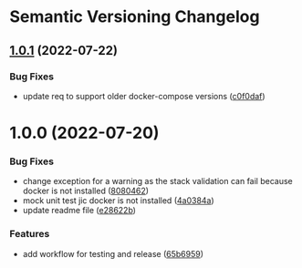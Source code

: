 # Semantic Versioning Changelog

## [1.0.1](https://github.com/ScienceLogic/stackconfig/compare/v1.0.0...v1.0.1) (2022-07-22)


### Bug Fixes

* update req to support older docker-compose versions ([c0f0daf](https://github.com/ScienceLogic/stackconfig/commit/c0f0daf3513fbc8120ab9aa8ec9e851194dcb501))

# 1.0.0 (2022-07-20)


### Bug Fixes

* change exception for a warning as the stack validation can fail because docker is not installed ([8080462](https://github.com/ScienceLogic/stackconfig/commit/8080462a8b7f2c9474a4c3e329720c99462d6508))
* mock unit test jic docker is not installed ([4a0384a](https://github.com/ScienceLogic/stackconfig/commit/4a0384a0ca61045f29d737978a5854efbf1ff62d))
* update readme file ([e28622b](https://github.com/ScienceLogic/stackconfig/commit/e28622b2e3036f7f69f6132456dbeb5d08cb170c))


### Features

* add workflow for testing and release ([65b6959](https://github.com/ScienceLogic/stackconfig/commit/65b6959b9a7bda049bc16709d3c9ffe9fa80a915))
